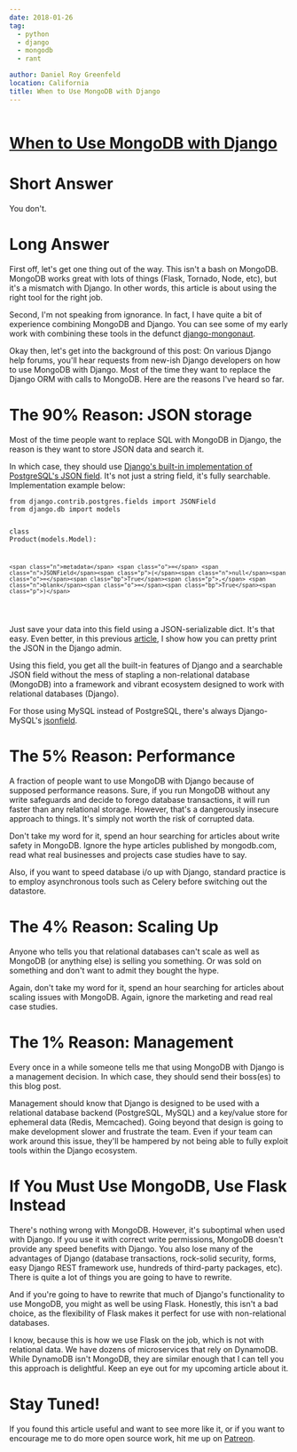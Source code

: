 ```yaml
---
date: 2018-01-26
tag:
  - python
  - django
  - mongodb
  - rant

author: Daniel Roy Greenfeld
location: California
title: When to Use MongoDB with Django
---
```


<div class="twelve wide column">
  <h1 class="ui block header">
    <div class="content">
      <a href="/when-to-use-mongodb-with-django "
        >When to Use MongoDB with Django</a
      >
    </div>
  </h1>
  <h1 id="short-answer">Short Answer</h1>
  <p>You don't.</p>
  <h1 id="long-answer">Long Answer</h1>
  <p>
    First off, let's get one thing out of the way. This isn't a bash on MongoDB.
    MongoDB works great with lots of things (Flask, Tornado, Node, etc), but
    it's a mismatch with Django. In other words, this article is about using the
    right tool for the right job.
  </p>
  <p>
    Second, I'm not speaking from ignorance. In fact, I have quite a bit of
    experience combining MongoDB and Django. You can see some of my early work
    with combining these tools in the defunct
    <a href="https://github.com/jazzband/django-mongonaut" target="_blank"
      >django-mongonaut</a
    >.
  </p>
  <p>
    Okay then, let's get into the background of this post: On various Django
    help forums, you'll hear requests from new-ish Django developers on how to
    use MongoDB with Django. Most of the time they want to replace the Django
    ORM with calls to MongoDB. Here are the reasons I've heard so far.
  </p>
  <h1 id="the-90-reason-json-storage">The 90% Reason: JSON storage</h1>
  <p>
    Most of the time people want to replace SQL with MongoDB in Django, the
    reason is they want to store JSON data and search it.
  </p>
  <p>
    In which case, they should use
    <a
      href="https://docs.djangoproject.com/en/2.0/ref/contrib/postgres/fields/#jsonfield"
      target="_blank"
      >Django's built-in implementation of PostgreSQL's JSON field</a
    >. It's not just a string field, it's fully searchable. Implementation
    example below:
  </p>
  <div class="codehilite ui secondary segment">
    <pre><span></span><code><span class="kn">from</span> <span class="nn">django.contrib.postgres.fields</span> <span class="kn">import</span> <span class="n">JSONField</span>
<span class="kn">from</span> <span class="nn">django.db</span> <span class="kn">import</span> <span class="n">models</span>

<span class="k">class</span> <span class="nc">Product</span><span class="p">(</span><span class="n">models</span><span class="o">.</span><span class="n">Model</span><span class="p">):</span>

    <span class="n">metadata</span> <span class="o">=</span> <span class="n">JSONField</span><span class="p">(</span><span class="n">null</span><span class="o">=</span><span class="bp">True</span><span class="p">,</span> <span class="n">blank</span><span class="o">=</span><span class="bp">True</span><span class="p">)</span>

</code></pre>
  </div>

  <p>
    Just save your data into this field using a JSON-serializable dict. It's
    that easy. Even better, in this previous
    <a
      href="https://www.pydanny.com/pretty-formatting-json-django-admin "
      target="_blank"
      >article</a
    >, I show how you can pretty print the JSON in the Django admin.
  </p>
  <p>
    Using this field, you get all the built-in features of Django and a
    searchable JSON field without the mess of stapling a non-relational database
    (MongoDB) into a framework and vibrant ecosystem designed to work with
    relational databases (Django).
  </p>
  <p>
    For those using MySQL instead of PostgreSQL, there's always Django-MySQL's
    <a
      href="https://django-mysql.readthedocs.io/en/latest/model_fields/json_field "
      target="_blank"
      >jsonfield</a
    >.
  </p>
  <h1 id="the-5-reason-performance">The 5% Reason: Performance</h1>
  <p>
    A fraction of people want to use MongoDB with Django because of supposed
    performance reasons. Sure, if you run MongoDB without any write safeguards
    and decide to forego database transactions, it will run faster than any
    relational storage. However, that's a dangerously insecure approach to
    things. It's simply not worth the risk of corrupted data.
  </p>
  <p>
    Don't take my word for it, spend an hour searching for articles about write
    safety in MongoDB. Ignore the hype articles published by mongodb.com, read
    what real businesses and projects case studies have to say.
  </p>
  <p>
    Also, if you want to speed database i/o up with Django, standard practice is
    to employ asynchronous tools such as Celery before switching out the
    datastore.
  </p>
  <h1 id="the-4-reason-scaling-up">The 4% Reason: Scaling Up</h1>
  <p>
    Anyone who tells you that relational databases can't scale as well as
    MongoDB (or anything else) is selling you something. Or was sold on
    something and don't want to admit they bought the hype.
  </p>
  <p>
    Again, don't take my word for it, spend an hour searching for articles about
    scaling issues with MongoDB. Again, ignore the marketing and read real case
    studies.
  </p>
  <h1 id="the-1-reason-management">The 1% Reason: Management</h1>
  <p>
    Every once in a while someone tells me that using MongoDB with Django is a
    management decision. In which case, they should send their boss(es) to this
    blog post.
  </p>
  <p>
    Management should know that Django is designed to be used with a relational
    database backend (PostgreSQL, MySQL) and a key/value store for ephemeral
    data (Redis, Memcached). Going beyond that design is going to make
    development slower and frustrate the team. Even if your team can work around
    this issue, they'll be hampered by not being able to fully exploit tools
    within the Django ecosystem.
  </p>
  <h1 id="if-you-must-use-mongodb-use-flask-instead">
    If You Must Use MongoDB, Use Flask Instead
  </h1>
  <p>
    There's nothing wrong with MongoDB. However, it's suboptimal when used with
    Django. If you use it with correct write permissions, MongoDB doesn't
    provide any speed benefits with Django. You also lose many of the advantages
    of Django (database transactions, rock-solid security, forms, easy Django
    REST framework use, hundreds of third-party packages, etc). There is quite a
    lot of things you are going to have to rewrite.
  </p>
  <p>
    And if you're going to have to rewrite that much of Django's functionality
    to use MongoDB, you might as well be using Flask. Honestly, this isn't a bad
    choice, as the flexibility of Flask makes it perfect for use with
    non-relational databases.
  </p>
  <p>
    I know, because this is how we use Flask on the job, which is not with
    relational data. We have dozens of microservices that rely on DynamoDB.
    While DynamoDB isn't MongoDB, they are similar enough that I can tell you
    this approach is delightful. Keep an eye out for my upcoming article about
    it.
  </p>
  <h1 id="stay-tuned">Stay Tuned!</h1>
  <p>
    If you found this article useful and want to see more like it, or if you
    want to encourage me to do more open source work, hit me up on
    <a href="https://www.patreon.com/danielroygreenfeld" target="_blank"
      >Patreon</a
    >.
  </p>
  </div>
